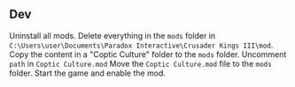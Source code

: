## Dev

Uninstall all mods.
Delete everything in the `mods` folder in `C:\Users\user\Documents\Paradox Interactive\Crusader Kings III\mod`.
Copy the content in a "Coptic Culture" folder to the `mods` folder.
Uncomment `path` in `Coptic Culture.mod`
Move the `Coptic Culture.mod` file to the `mods` folder.
Start the game and enable the mod.
